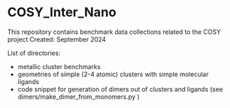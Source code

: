 # COSY_Inter_Nano
This repository contains benchmark data collections related to the COSY project
Created: September 2024

List of directories:
 - metallic cluster benchmarks
 - geometries of  simple (2-4 atomic) clusters with simple molecular ligands 
 - code snippet for generation of dimers out of clusters and ligands 
   (see dimers/make_dimer_from_monomers.py )


